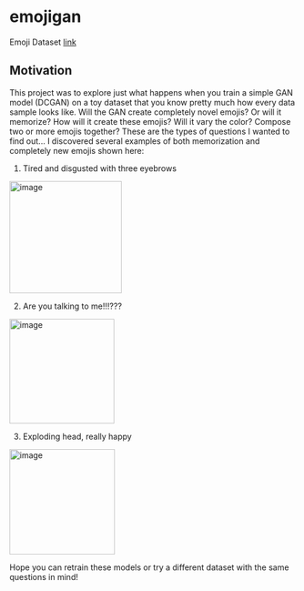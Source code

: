# emojigan
Emoji Dataset [link](https://drive.google.com/drive/folders/1kqKJU3o8v3mIS2F4kpE_kRBUjYXUncSm)

## Motivation 
This project was to explore just what happens when you train a simple GAN model (DCGAN) on a toy dataset that you know pretty much how every data sample looks like. Will the GAN create completely novel emojis? Or will it memorize? How will it create these emojis? Will it vary the color? Compose two or more emojis together? These are the types of questions I wanted to find out... I discovered several examples of both memorization and completely new emojis shown here: 

1. Tired and disgusted with three eyebrows
<img width="197" alt="image" src="https://user-images.githubusercontent.com/69642575/196162853-7e7603ab-21a5-4b4d-86a5-b6fc095bbdc2.png">

2. Are you talking to me!!!???
<img width="184" alt="image" src="https://user-images.githubusercontent.com/69642575/196163056-55682d89-2888-4326-8ba9-8acdeca3a3ce.png">

3. Exploding head, really happy
<img width="185" alt="image" src="https://user-images.githubusercontent.com/69642575/196163146-484be9ab-808f-4ea7-bd5e-5dff4559ee95.png">

Hope you can retrain these models or try a different dataset with the same questions in mind!
